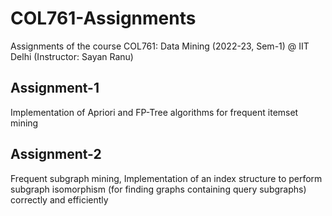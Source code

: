 # COL761-Assignments
Assignments of the course COL761: Data Mining (2022-23, Sem-1) @ IIT Delhi (Instructor: Sayan Ranu)

## Assignment-1
Implementation of Apriori and FP-Tree algorithms for frequent itemset mining 

## Assignment-2
Frequent subgraph mining, Implementation of an index structure to perform subgraph isomorphism (for finding graphs containing query subgraphs) correctly and efficiently

